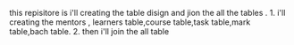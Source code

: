 this repisitore is i'll creating the table disign and jion the all the tables . 1. i'll creating the mentors , learners table,course table,task table,mark table,bach table. 2. then i'll join the all table 
